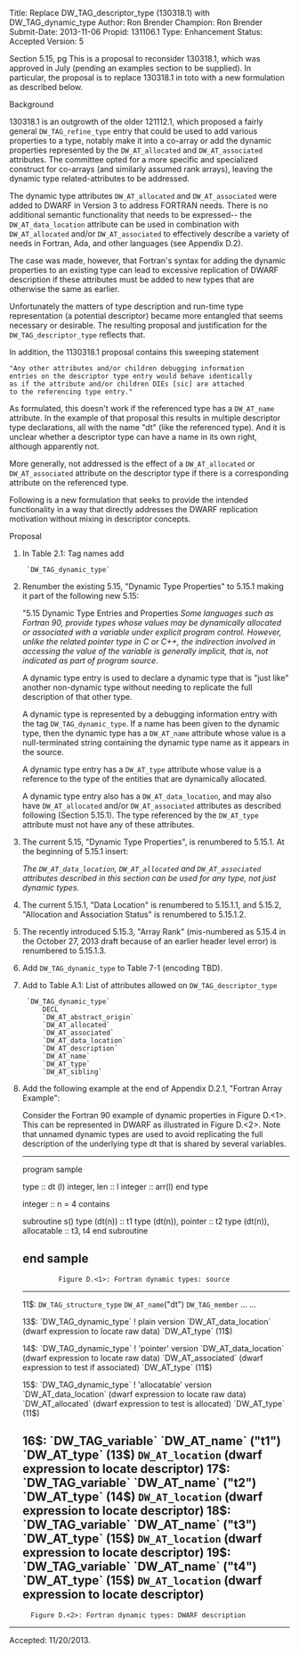 Title:       Replace DW_TAG_descriptor_type (130318.1) with DW_TAG_dynamic_type
Author:      Ron Brender
Champion:    Ron Brender
Submit-Date: 2013-11-06
Propid:      131106.1
Type:        Enhancement
Status:      Accepted
Version:     5

Section 5.15, pg 
This is a proposal to reconsider 130318.1, which was approved in 
July (pending an examples section to be supplied). In particular, 
the proposal is to replace 130318.1 in toto with a new formulation 
as described below.

Background

130318.1 is an outgrowth of the older 121112.1, which proposed a
fairly general `DW_TAG_refine_type` entry that could be used to
add various properties to a type, notably make it into a co-array
or add the dynamic properties represented by the `DW_AT_allocated`
and `DW_AT_associated` attributes. The committee opted for a more
specific and specialized construct for co-arrays (and similarly
assumed rank arrays), leaving the dynamic type related-attributes
to be addressed.

The dynamic type attributes `DW_AT_allocated` and `DW_AT_associated`
were added to DWARF in Version 3 to address FORTRAN needs. There
is no additional semantic functionality that needs to be expressed--
the `DW_AT_data_location` attribute can be used in combination with
`DW_AT_allocated` and/or `DW_AT_associated` to effectively describe a 
variety of needs in Fortran, Ada, and other languages (see Appendix 
D.2).

The case was made, however, that Fortran's syntax for adding the
dynamic properties to an existing type can lead to excessive
replication of DWARF description if these attributes must be added
to new types that are otherwise the same as earlier.

Unfortunately the matters of type description and run-time 
type representation (a potential descriptor) became more entangled 
that seems necessary or desirable. The resulting proposal and 
justification for the `DW_TAG_descriptor_type` reflects that.

In addition, the 1130318.1 proposal contains this sweeping statement

    "Any other attributes and/or children debugging information 
    entries on the descriptor type entry would behave identically
    as if the attribute and/or children DIEs [sic] are attached
    to the referencing type entry."
    
As formulated, this doesn't work if the referenced type has a
`DW_AT_name` attribute. In the example of that proposal this results
in multiple descriptor type declarations, all with the name "dt"
(like the referenced type). And it is unclear whether a descriptor
type can have a name in its own right, although apparently not.

More generally, not addressed is the effect of a `DW_AT_allocated`
or `DW_AT_associated` attribute on the descriptor type if there is
a corresponding attribute on the referenced type.

Following is a new formulation that seeks to provide the intended
functionality in a way that directly addresses the DWARF replication
motivation without mixing in descriptor concepts.

Proposal

1) In Table 2.1: Tag names add

        `DW_TAG_dynamic_type`
        
2) Renumber the existing 5.15, "Dynamic Type Properties" to 5.15.1
making it part of the following new 5.15:

    "5.15 Dynamic Type Entries and Properties
    *Some languages such as Fortran 90, provide types whose values
    may be dynamically allocated or associated with a variable
    under explicit program control. However, unlike the related
    pointer type in C or C++, the indirection involved in accessing
    the value of the variable is generally implicit, that is, not
    indicated as part of program source.*
    
    A dynamic type entry is used to declare a dynamic type that is 
    "just like" another non-dynamic type without needing to
    replicate the full description of that other type.

    A dynamic type is represented by a debugging information entry
    with the tag `DW_TAG_dynamic_type`. If a name has been given to the
    dynamic type, then the dynamic type has a `DW_AT_name` attribute 
    whose value is a null-terminated string containing the dynamic
    type name as it appears in the source.
    
    A dynamic type entry has a `DW_AT_type` attribute whose value is a
    reference to the type of the entities that are dynamically allocated.
    
    A dynamic type entry also has a `DW_AT_data_location`, and may also
    have `DW_AT_allocated` and/or `DW_AT_associated` attributes as 
    described following (Section 5.15.1). The type referenced by the
    `DW_AT_type` attribute must not have any of these attributes.
    
3) The current 5.15, "Dynamic Type Properties", is renumbered to 5.15.1.
At the beginning of 5.15.1 insert:

    *The `DW_AT_data_location`, `DW_AT_allocated` and `DW_AT_associated` 
    attributes described in this section can be used for any type, not
    just dynamic types.*
    
4) The current 5.15.1, "Data Location" is renumbered to 5.15.1.1, and
5.15.2, "Allocation and Association Status" is renumbered to
5.15.1.2.

5) The recently introduced 5.15.3, "Array Rank" (mis-numbered as 
5.15.4 in the October 27, 2013 draft because of an earlier header 
level error) is renumbered to 5.15.1.3. 

6) Add `DW_TAG_dynamic_type` to Table 7-1 (encoding TBD).

7) Add to Table A.1: List of attributes allowed on `DW_TAG_descriptor_type`

        `DW_TAG_dynamic_type`
            DECL
            `DW_AT_abstract_origin`
            `DW_AT_allocated`
            `DW_AT_associated`
            `DW_AT_data_location`
            `DW_AT_description`
            `DW_AT_name`
            `DW_AT_type`
            `DW_AT_sibling`


8) Add the following example at the end of Appendix D.2.1, "Fortran
Array Example":
    
    Consider the Fortran 90 example of dynamic properties in Figure 
    D.<1>. This can be represented in DWARF as illustrated in Figure
    D.<2>. Note that unnamed dynamic types are used to avoid replicating
    the full description of the underlying type dt that is shared by
    several variables.
    
    ----------------------------------------------------------------
      program sample
     
      type :: dt (l)
        integer, len :: l
        integer :: arr(l)
      end type

      integer :: n = 4
      contains

      subroutine s()
        type (dt(n))               :: t1
        type (dt(n)), pointer      :: t2
        type (dt(n)), allocatable  :: t3, t4
      end subroutine
     
      end sample
    -----------------------------------------------------------------
                Figure D.<1>: Fortran dynamic types: source
    
    -----------------------------------------------------------------
    11$:    `DW_TAG_structure_type`
            `DW_AT_name`("dt")
                `DW_TAG_member`
                    ...
                ...

    13$:    `DW_TAG_dynamic_type`             ! plain version
                `DW_AT_data_location` (dwarf expression to locate raw data)
                `DW_AT_type` (11$)

    14$:    `DW_TAG_dynamic_type`             ! 'pointer' version
                `DW_AT_data_location` (dwarf expression to locate raw data)
                `DW_AT_associated` (dwarf expression to test if associated)
                `DW_AT_type` (11$)

    15$:    `DW_TAG_dynamic_type`             ! 'allocatable' version
                `DW_AT_data_location` (dwarf expression to locate raw data)
                `DW_AT_allocated` (dwarf expression to test is allocated)
                `DW_AT_type` (11$)

    16$:    `DW_TAG_variable`
                `DW_AT_name` ("t1")
                `DW_AT_type` (13$)
                `DW_AT_location` (dwarf expression to locate descriptor)
    17$:    `DW_TAG_variable`
                `DW_AT_name` ("t2")
                `DW_AT_type` (14$)
                `DW_AT_location` (dwarf expression to locate descriptor)
    18$:    `DW_TAG_variable`
                `DW_AT_name` ("t3")
                `DW_AT_type` (15$)
                `DW_AT_location` (dwarf expression to locate descriptor)
    19$:    `DW_TAG_variable`
                `DW_AT_name` ("t4")
                `DW_AT_type` (15$)
                `DW_AT_location` (dwarf expression to locate descriptor)
    -----------------------------------------------------------------
         Figure D.<2>: Fortran dynamic types: DWARF description


---
Accepted: 11/20/2013.
